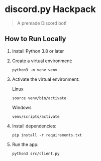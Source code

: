 # discord.py Hackpack

> A premade Discord bot!

## How to Run Locally

1. Install Python 3.8 or later
2. Create a virtual environment:

   ```terminal
   python3 -m venv venv
   ```

3. Activate the virtual environment:

   Linux

   ```terminal
   source venv/bin/activate
   ```

   Windows

   ```terminal
   venv/scripts/activate
   ```

4. Install dependencies:

   ```terminal
   pip install -r requirements.txt
   ```

5. Run the app:

   ```terminal
   python3 src/client.py
   ```
